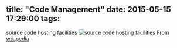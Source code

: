 title: "Code Management"
date: 2015-05-15 17:29:00
tags:
---

source code hosting facilities
![source code hosting facilities](/img/Code_Management/source_code_hosting_facilities.png)
From [wikipedia](http://en.wikipedia.org/wiki/Comparison_of_source_code_hosting_facilities#Popularity)
